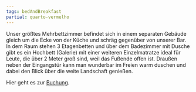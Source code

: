 ```yaml
---
tags: bedAndBreakfast
partial: quarto-vermelho
---
```


Unser größtes Mehrbettzimmer befindet sich in einem separaten Gebäude gleich um die Ecke von der Küche und schräg gegenüber von unserer Bar. In dem Raum stehen 3 Etagenbetten und über dem Badezimmer mit Dusche gibt es ein Hochbett (Galerie) mit einer weiteren Einzelmatratze ideal für Leute, die über 2 Meter groß sind, weil das Fußende offen ist. Draußen neben der Eingangstür kann man wunderbar im Freien warm duschen und dabei den Blick über die weite Landschaft genießen.

Hier geht es zur [Buchung](/{{locale}}/dummy.md).
